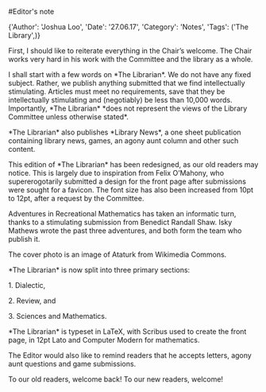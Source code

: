 #Editor's note

{'Author': 'Joshua Loo', 'Date': '27.06.17', 'Category': 'Notes', 'Tags': ('The Library',)}

First, I should like to reiterate everything in the Chair’s welcome. The
Chair works very hard in his work with the Committee and the library as
a whole.

I shall start with a few words on \*The Librarian\*. We do not have any
fixed subject. Rather, we publish anything submitted that we find
intellectually stimulating. Articles must meet no requirements, save
that they be intellectually stimulating and (negotiably) be less than
10,000 words. Importantly, \*The Librarian\* \*does not represent the
views of the Library Committee unless otherwise stated\*.

\*The Librarian\* also publishes \*Library News\*, a one sheet
publication containing library news, games, an agony aunt column and
other such content.

This edition of \*The Librarian\* has been redesigned, as our old
readers may notice. This is largely due to inspiration from Felix
O’Mahony, who supererogotarily submitted a design for the front page
after submissions were sought for a favicon. The font size has also been
increased from 10pt to 12pt, after a request by the Committee.

Adventures in Recreational Mathematics has taken an informatic turn,
thanks to a stimulating submission from Benedict Randall Shaw. Isky
Mathews wrote the past three adventures, and both form the team who
publish it.

The cover photo is an image of Ataturk from Wikimedia Commons.

\*The Librarian\* is now split into three primary sections:

1\. Dialectic,

2\. Review, and

3\. Sciences and Mathematics.

\*The Librarian\* is typeset in LaTeX, with Scribus used to create the
front page, in 12pt Lato and Computer Modern for mathematics.

The Editor would also like to remind readers that he accepts letters,
agony aunt questions and game submissions.

To our old readers, welcome back! To our new readers, welcome!
